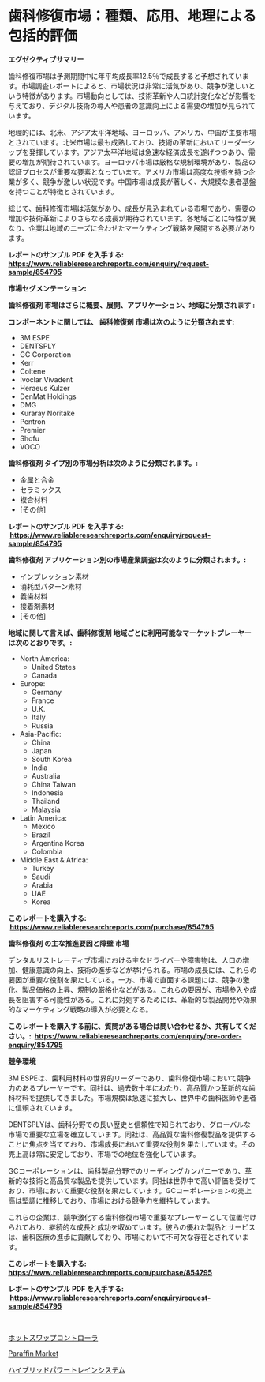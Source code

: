 <p><h1>歯科修復市場：種類、応用、地理による包括的評価</h1></p><p><strong>エグゼクティブサマリー</strong></p>
<p><p>歯科修復市場は予測期間中に年平均成長率12.5％で成長すると予想されています。市場調査レポートによると、市場状況は非常に活気があり、競争が激しいという特徴があります。市場動向としては、技術革新や人口統計変化などが影響を与えており、デジタル技術の導入や患者の意識向上による需要の増加が見られています。</p><p>地理的には、北米、アジア太平洋地域、ヨーロッパ、アメリカ、中国が主要市場とされています。北米市場は最も成熟しており、技術の革新においてリーダーシップを発揮しています。アジア太平洋地域は急速な経済成長を遂げつつあり、需要の増加が期待されています。ヨーロッパ市場は厳格な規制環境があり、製品の認証プロセスが重要な要素となっています。アメリカ市場は高度な技術を持つ企業が多く、競争が激しい状況です。中国市場は成長が著しく、大規模な患者基盤を持つことが特徴とされています。</p><p>総じて、歯科修復市場は活気があり、成長が見込まれている市場であり、需要の増加や技術革新によりさらなる成長が期待されています。各地域ごとに特性が異なり、企業は地域のニーズに合わせたマーケティング戦略を展開する必要があります。</p></p>
<p><strong>レポートのサンプル PDF を入手する: <a href="https://www.reliableresearchreports.com/enquiry/request-sample/854795">https://www.reliableresearchreports.com/enquiry/request-sample/854795</a></strong></p>
<p><strong>市場セグメンテーション:</strong></p>
<p><strong> 歯科修復剤 市場はさらに概要、展開、アプリケーション、地域に分類されます :</strong></p>
<p><strong>コンポーネントに関しては、 歯科修復剤 市場は次のように分類されます: &nbsp;</strong></p>
<p><ul><li>3M ESPE</li><li>DENTSPLY</li><li>GC Corporation</li><li>Kerr</li><li>Coltene</li><li>Ivoclar Vivadent</li><li>Heraeus Kulzer</li><li>DenMat Holdings</li><li>DMG</li><li>Kuraray Noritake</li><li>Pentron</li><li>Premier</li><li>Shofu</li><li>VOCO</li></ul></p>
<p><strong> 歯科修復剤 タイプ別の市場分析は次のように分類されます。:</strong></p>
<p><ul><li>金属と合金</li><li>セラミックス</li><li>複合材料</li><li>[その他]</li></ul></p>
<p><strong>レポートのサンプル PDF を入手する: &nbsp;<a href="https://www.reliableresearchreports.com/enquiry/request-sample/854795">https://www.reliableresearchreports.com/enquiry/request-sample/854795</a></strong></p>
<p><strong> 歯科修復剤 アプリケーション別の市場産業調査は次のように分類されます。:</strong></p>
<p><ul><li>インプレッション素材</li><li>消耗型パターン素材</li><li>義歯材料</li><li>接着剤素材</li><li>[その他]</li></ul></p>
<p><strong>地域に関して言えば、歯科修復剤 地域ごとに利用可能なマーケットプレーヤーは次のとおりです。:</strong></p>
<p><ul>
    <li>
        North America:
        <ul>
            <li>United States</li>
            <li>Canada</li>
        </ul>
    </li>
    <li>
        Europe:
        <ul>
            <li>Germany</li>
            <li>France</li>
            <li>U.K.</li>
            <li>Italy</li>
            <li>Russia</li>
        </ul>
    </li>
    <li>
        Asia-Pacific:
        <ul>
            <li>China</li>
            <li>Japan</li>
            <li>South Korea</li>
            <li>India</li>
            <li>Australia</li>
            <li>China Taiwan</li>
            <li>Indonesia</li>
            <li>Thailand</li>
            <li>Malaysia</li>
        </ul>
    </li>
    <li>
        Latin America:
        <ul>
            <li>Mexico</li>
            <li>Brazil</li>
            <li>Argentina Korea</li>
            <li>Colombia</li>
        </ul>
    </li>
    <li>
        Middle East & Africa:
        <ul>
            <li>Turkey</li>
            <li>Saudi</li>
            <li>Arabia</li>
            <li>UAE</li>
            <li>Korea</li>
        </ul>
    </li>
    </ul></p>
<p><strong>このレポートを購入する: &nbsp;<a href="https://www.reliableresearchreports.com/purchase/854795">https://www.reliableresearchreports.com/purchase/854795</a></strong></p>
<p><strong>歯科修復剤 の主な推進要因と障壁 市場</strong></p>
<p><p>デンタルリストレーティブ市場における主なドライバーや障害物は、人口の増加、健康意識の向上、技術の進歩などが挙げられる。市場の成長には、これらの要因が重要な役割を果たしている。一方、市場で直面する課題には、競争の激化、製品価格の上昇、規制の厳格化などがある。これらの要因が、市場参入や成長を阻害する可能性がある。これに対処するためには、革新的な製品開発や効果的なマーケティング戦略の導入が必要となる。</p></p>
<p><strong>このレポートを購入する前に、質問がある場合は問い合わせるか、共有してください。:&nbsp; <a href="https://www.reliableresearchreports.com/enquiry/pre-order-enquiry/854795">https://www.reliableresearchreports.com/enquiry/pre-order-enquiry/854795</a></strong></p>
<p><strong>競争環境</strong></p>
<p><p>3M ESPEは、歯科用材料の世界的リーダーであり、歯科修復市場において競争力のあるプレーヤーです。同社は、過去数十年にわたり、高品質かつ革新的な歯科材料を提供してきました。市場規模は急速に拡大し、世界中の歯科医師や患者に信頼されています。</p><p>DENTSPLYは、歯科分野での長い歴史と信頼性で知られており、グローバルな市場で重要な立場を確立しています。同社は、高品質な歯科修復製品を提供することに焦点を当てており、市場成長において重要な役割を果たしています。その売上高は常に安定しており、市場での地位を強化しています。</p><p>GCコーポレーションは、歯科製品分野でのリーディングカンパニーであり、革新的な技術と高品質な製品を提供しています。同社は世界中で高い評価を受けており、市場において重要な役割を果たしています。GCコーポレーションの売上高は堅調に推移しており、市場における競争力を維持しています。</p><p>これらの企業は、競争激化する歯科修復市場で重要なプレーヤーとして位置付けられており、継続的な成長と成功を収めています。彼らの優れた製品とサービスは、歯科医療の進歩に貢献しており、市場において不可欠な存在とされています。</p></p>
<p><strong>このレポートを購入する: &nbsp; <a href="https://www.reliableresearchreports.com/purchase/854795">https://www.reliableresearchreports.com/purchase/854795</a></strong></p>
<p><strong>レポートのサンプル PDF を入手する: &nbsp;<a href="https://www.reliableresearchreports.com/enquiry/request-sample/854795">https://www.reliableresearchreports.com/enquiry/request-sample/854795</a></strong><strong></strong></p>
<p>&nbsp;</p>
<p><p><a href="https://github.com/Calvi3ynJerde867/Market-Research-Report-List-1/blob/main/365625416744.md">ホットスワップコントローラ</a></p><p><a href="https://summer-dogwood-3e9.notion.site/Insights-into-Paraffin-Market-Size-Analysing-Market-Share-Trends-and-Growth-from-2024-to-2031-2cdc3fb58dbf499f98c9ffb72322c137">Paraffin Market</a></p><p><a href="https://github.com/JacksonWiza1924/Market-Research-Report-List-1/blob/main/501471816745.md">ハイブリッドパワートレインシステム</a></p></p>